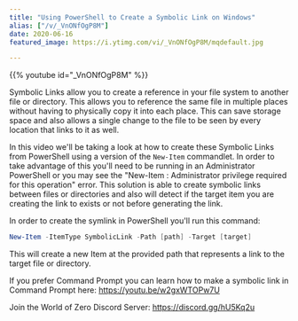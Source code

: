 ```yaml
---
title: "Using PowerShell to Create a Symbolic Link on Windows"
alias: ["/v/_VnONfOgP8M"]
date: 2020-06-16
featured_image: https://i.ytimg.com/vi/_VnONfOgP8M/mqdefault.jpg

---
```


{{% youtube id="_VnONfOgP8M" %}}

Symbolic Links allow you to create a reference in your file system to another file or directory. This allows you to reference the same file in multiple places without having to physically copy it into each place. This can save storage space and also allows a single change to the file to be seen by every location that links to it as well.

In this video we'll be taking a look at how to create these Symbolic Links from PowerShell using a version of the `New-Item` commandlet. In order to take advantage of this you'll need to be running in an Administrator PowerShell or you may see the "New-Item : Administrator privilege required for this operation" error. This solution is able to create symbolic links between files or directories and also will detect if the target item you are creating the link to exists or not before generating the link.

In order to create the symlink in PowerShell you'll run this command:

```ps1
New-Item -ItemType SymbolicLink -Path [path] -Target [target]
```

This will create a new Item at the provided path that represents a link to the target file or directory. 

If you prefer Command Prompt you can learn how to make a symbolic link in Command Prompt here: https://youtu.be/w2gxWTOPw7U

Join the World of Zero Discord Server: https://discord.gg/hU5Kq2u